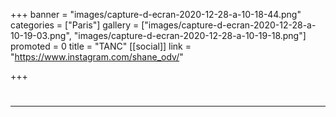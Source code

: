 +++
banner = "images/capture-d-ecran-2020-12-28-a-10-18-44.png"
categories = ["Paris"]
gallery = ["images/capture-d-ecran-2020-12-28-a-10-19-03.png", "images/capture-d-ecran-2020-12-28-a-10-19-18.png"]
promoted = 0
title = "TANC"
[[social]]
link = "https://www.instagram.com/shane_odv/"

+++
# 

***